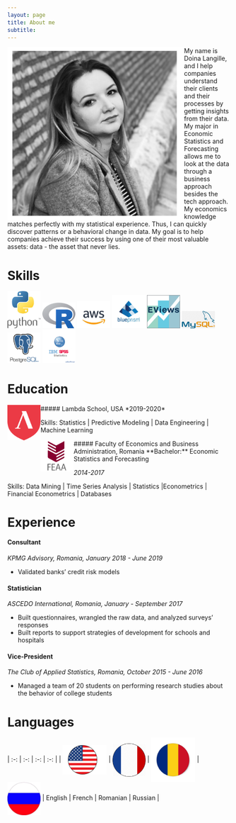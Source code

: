 ```yaml
---
layout: page
title: About me
subtitle: 
---
```

<img align="left" src="/img/about_me/IMG_1604.JPG" width="400"> My name is Doina Langille, and I help companies understand their clients and their processes by getting insights from their data. My major in Economic Statistics and Forecasting allows me to look at the data through a business approach besides the tech approach. My economics knowledge matches perfectly with my statistical experience. Thus, I can quickly discover patterns or a behavioral change in data. My goal is to help companies achieve their success by using one of their most valuable assets: data - the asset that never lies. 

# Skills

<p float="left">
  <img src="/img/about_me/py.jpg" width="75" />
  <img src="/img/about_me/R.png" width="75" /> 
  <img src="/img/about_me/aws.jpg" width="75" />
  <img src="/img/about_me/blueprism.jpg" width="75" />
  <img src="/img/about_me/eviews.png" width="75" />
  <img src="/img/about_me/my_sql.png" width="75" />
  <img src="/img/about_me/postgres.png" width="75" />
  <img src="/img/about_me/spss.png" width="75" />
</p>

# Education

<img align="left" src="/img/about_me/lambda.png" width="75"> 
##### Lambda School, USA
*2019-2020*

Skills: Statistics ​|​ Predictive Modeling​ | ​Data Engineering​ | ​Machine Learning

<img align="left" src="/img/about_me/feea.png" width="75"> 
##### Faculty of Economics and Business Administration​, Romania
**Bachelor:** Economic Statistics and Forecasting

*2014-2017*

Skills: Data Mining​ | ​Time Series Analysis​ | ​Statistics ​| ​Econometrics ​|​ Financial Econometrics | Databases

# Experience


#### Consultant
*KPMG Advisory​, Romania, January 2018 - June 2019*
* Validated banks’ credit risk models


#### Statistician
*ASCEDO International​, Romania, January - September 2017*
* Built questionnaires, wrangled the raw data, and analyzed surveys’ responses
* Built reports to support strategies of development for schools and hospitals


#### Vice-President
*The Club of Applied Statistics​, Romania, October 2015 - June 2016*
* Managed a team of 20 students on performing research studies about the behavior of college students


# Languages

| :-: | :-: | :-: | :-: |
| <img align="center" src="/img/about_me/usa.jpg" width="100"> | <img align="center" src="/img/about_me/fr.png" width="75"> | <img align="center" src="/img/about_me/ro.jpg" width="100"> | <img align="center" src="/img/about_me/ru.jpg" width="75">
| English | French | Romanian | Russian |

